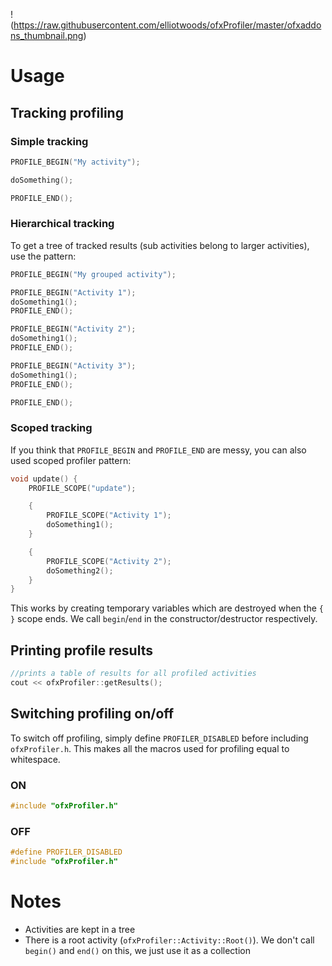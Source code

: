 !(https://raw.githubusercontent.com/elliotwoods/ofxProfiler/master/ofxaddons_thumbnail.png)

# Usage

## Tracking profiling

### Simple tracking

```c++
PROFILE_BEGIN("My activity");

doSomething();

PROFILE_END();
```

### Hierarchical tracking

To get a tree of tracked results (sub activities belong to larger activities), use the pattern:

```c++
PROFILE_BEGIN("My grouped activity");

PROFILE_BEGIN("Activity 1");
doSomething1();
PROFILE_END();

PROFILE_BEGIN("Activity 2");
doSomething1();
PROFILE_END();

PROFILE_BEGIN("Activity 3");
doSomething1();
PROFILE_END();

PROFILE_END();
```

### Scoped tracking

If you think that `PROFILE_BEGIN` and `PROFILE_END` are messy, you can also used scoped profiler pattern:

```c++
void update() {
	PROFILE_SCOPE("update");

	{
		PROFILE_SCOPE("Activity 1");
		doSomething1();
	}

	{
		PROFILE_SCOPE("Activity 2");
		doSomething2();
	}
}
```

This works by creating temporary variables which are destroyed when the `{ }` scope ends. We call `begin`/`end` in the constructor/destructor respectively.

## Printing profile results

```c++
//prints a table of results for all profiled activities
cout << ofxProfiler::getResults();
```

## Switching profiling on/off

To switch off profiling, simply define `PROFILER_DISABLED` before including `ofxProfiler.h`.
This makes all the macros used for profiling equal to whitespace.

### ON

```c++
#include "ofxProfiler.h"
```

### OFF

```c++
#define PROFILER_DISABLED
#include "ofxProfiler.h"
```

# Notes

* Activities are kept in a tree
* There is a root activity (`ofxProfiler::Activity::Root()`). We don't call `begin()` and `end()` on this, we just use it as a collection
